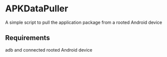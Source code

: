 # APKDataPuller
A simple script to pull the application package from a rooted Android device

## Requirements

adb and connected rooted Android device
